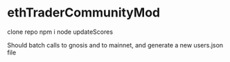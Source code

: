 # ethTraderCommunityMod

clone repo
npm i
node updateScores

Should batch calls to gnosis and to mainnet, and generate a new users.json file